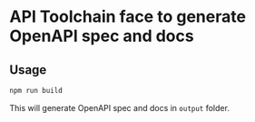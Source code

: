 # API Toolchain face to generate OpenAPI spec and docs

## Usage

```bash
npm run build
```

This will generate OpenAPI spec and docs in `output` folder.
